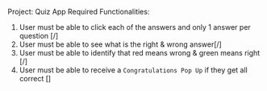 Project: Quiz App Required Functionalities:

1. User must be able to click each of the answers and only 1 answer per question [/]
2. User must be able to see what is the right & wrong answer[/]
3. User must be able to identify that red means wrong & green means right [/]
4. User must be able to receive a `Congratulations Pop Up` if they get all correct []

